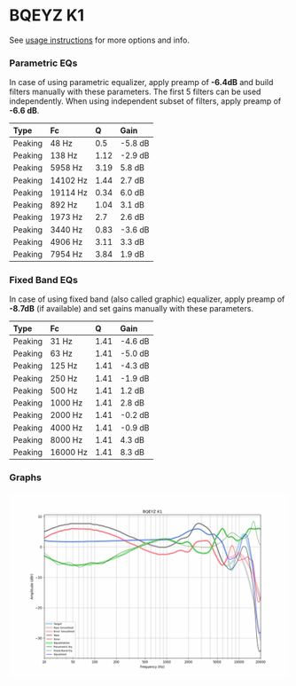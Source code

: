 # BQEYZ K1
See [usage instructions](https://github.com/jaakkopasanen/AutoEq#usage) for more options and info.

### Parametric EQs
In case of using parametric equalizer, apply preamp of **-6.4dB** and build filters manually
with these parameters. The first 5 filters can be used independently.
When using independent subset of filters, apply preamp of **-6.6 dB**.

| Type    | Fc       |    Q | Gain    |
|:--------|:---------|:-----|:--------|
| Peaking | 48 Hz    | 0.5  | -5.8 dB |
| Peaking | 138 Hz   | 1.12 | -2.9 dB |
| Peaking | 5958 Hz  | 3.19 | 5.8 dB  |
| Peaking | 14102 Hz | 1.44 | 2.7 dB  |
| Peaking | 19114 Hz | 0.34 | 6.0 dB  |
| Peaking | 892 Hz   | 1.04 | 3.1 dB  |
| Peaking | 1973 Hz  | 2.7  | 2.6 dB  |
| Peaking | 3440 Hz  | 0.83 | -3.6 dB |
| Peaking | 4906 Hz  | 3.11 | 3.3 dB  |
| Peaking | 7954 Hz  | 3.84 | 1.9 dB  |

### Fixed Band EQs
In case of using fixed band (also called graphic) equalizer, apply preamp of **-8.7dB**
(if available) and set gains manually with these parameters.

| Type    | Fc       |    Q | Gain    |
|:--------|:---------|:-----|:--------|
| Peaking | 31 Hz    | 1.41 | -4.6 dB |
| Peaking | 63 Hz    | 1.41 | -5.0 dB |
| Peaking | 125 Hz   | 1.41 | -4.3 dB |
| Peaking | 250 Hz   | 1.41 | -1.9 dB |
| Peaking | 500 Hz   | 1.41 | 1.2 dB  |
| Peaking | 1000 Hz  | 1.41 | 2.8 dB  |
| Peaking | 2000 Hz  | 1.41 | -0.2 dB |
| Peaking | 4000 Hz  | 1.41 | -0.9 dB |
| Peaking | 8000 Hz  | 1.41 | 4.3 dB  |
| Peaking | 16000 Hz | 1.41 | 8.3 dB  |

### Graphs
![](./BQEYZ%20K1.png)